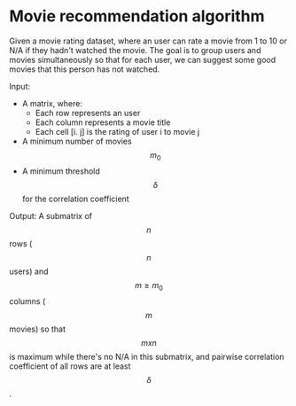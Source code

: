 # Movie recommendation algorithm 

Given a movie rating dataset, where an user can rate a movie from 1 to 10 or N/A if they hadn't watched the movie. The goal is to group users and movies simultaneously so that for each user, we can suggest some good movies that this person has not watched.


Input: 
- A matrix, where: 
	- Each row represents an user
	- Each column represents a movie title 
	- Each cell [i. j] is the rating of user i to movie j
- A minimum number of movies $$m_0$$
- A minimum threshold $$\delta$$ for the correlation coefficient 

Output: 
A submatrix of $$n$$ rows ($$n$$ users) and $$m \geq m_0$$ columns ($$m$$ movies) so that $$mxn$$ is maximum while there's no N/A in this submatrix, and pairwise correlation coefficient of all rows are at least $$\delta$$.